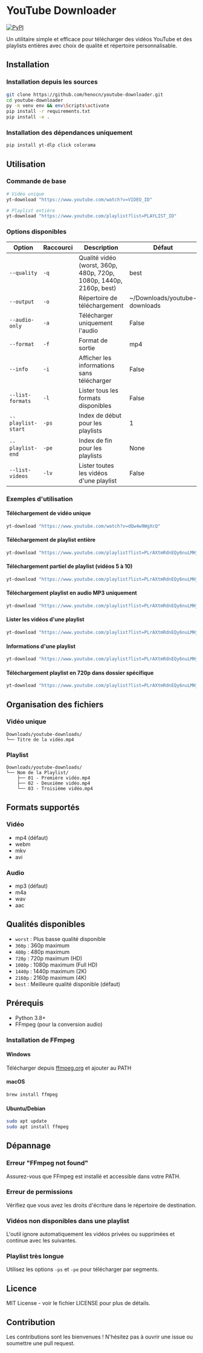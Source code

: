 # YouTube Downloader

[![PyPI](https://img.shields.io/pypi/v/ytb-download?registry_uri=https://pypi.org/simple/)](https://pypi.org/project/ytb-download/)

Un utilitaire simple et efficace pour télécharger des vidéos YouTube et des playlists entières avec choix de qualité et répertoire personnalisable.


## Installation

### Installation depuis les sources

```bash
git clone https://github.com/henocn/youtube-downloader.git
cd youtube-downloader
py -m venv env && env\Scripts\activate
pip install -r requirements.txt
pip install -e .
```

### Installation des dépendances uniquement

```bash
pip install yt-dlp click colorama
```

## Utilisation

### Commande de base

```bash
# Vidéo unique
yt-download "https://www.youtube.com/watch?v=VIDEO_ID"

# Playlist entière
yt-download "https://www.youtube.com/playlist?list=PLAYLIST_ID"
```

### Options disponibles

| Option | Raccourci | Description | Défaut |
|--------|-----------|-------------|---------|
| `--quality` | `-q` | Qualité vidéo (worst, 360p, 480p, 720p, 1080p, 1440p, 2160p, best) | best |
| `--output` | `-o` | Répertoire de téléchargement | ~/Downloads/youtube-downloads |
| `--audio-only` | `-a` | Télécharger uniquement l'audio | False |
| `--format` | `-f` | Format de sortie | mp4 |
| `--info` | `-i` | Afficher les informations sans télécharger | False |
| `--list-formats` | `-l` | Lister tous les formats disponibles | False |
| `--playlist-start` | `-ps` | Index de début pour les playlists | 1 |
| `--playlist-end` | `-pe` | Index de fin pour les playlists | None |
| `--list-videos` | `-lv` | Lister toutes les vidéos d'une playlist | False |

### Exemples d'utilisation

#### Téléchargement de vidéo unique
```bash
yt-download "https://www.youtube.com/watch?v=dQw4w9WgXcQ"
```

#### Téléchargement de playlist entière
```bash
yt-download "https://www.youtube.com/playlist?list=PLrAXtmRdnEQy6nuLMHjMZOz59Oq3KuQEl"
```

#### Téléchargement partiel de playlist (vidéos 5 à 10)
```bash
yt-download "https://www.youtube.com/playlist?list=PLrAXtmRdnEQy6nuLMHjMZOz59Oq3KuQEl" -ps 5 -pe 10
```

#### Téléchargement playlist en audio MP3 uniquement
```bash
yt-download "https://www.youtube.com/playlist?list=PLrAXtmRdnEQy6nuLMHjMZOz59Oq3KuQEl" -a -f mp3
```

#### Lister les vidéos d'une playlist
```bash
yt-download "https://www.youtube.com/playlist?list=PLrAXtmRdnEQy6nuLMHjMZOz59Oq3KuQEl" -lv
```

#### Informations d'une playlist
```bash
yt-download "https://www.youtube.com/playlist?list=PLrAXtmRdnEQy6nuLMHjMZOz59Oq3KuQEl" -i
```

#### Téléchargement playlist en 720p dans dossier spécifique
```bash
yt-download "https://www.youtube.com/playlist?list=PLrAXtmRdnEQy6nuLMHjMZOz59Oq3KuQEl" -q 720p -o "C:\Downloads\MaPlaylist"
```

## Organisation des fichiers

### Vidéo unique
```
Downloads/youtube-downloads/
└── Titre de la vidéo.mp4
```

### Playlist
```
Downloads/youtube-downloads/
└── Nom de la Playlist/
    ├── 01 - Première vidéo.mp4
    ├── 02 - Deuxième vidéo.mp4
    └── 03 - Troisième vidéo.mp4
```

## Formats supportés

### Vidéo
- mp4 (défaut)
- webm
- mkv
- avi

### Audio
- mp3 (défaut)
- m4a
- wav
- aac

## Qualités disponibles

- `worst` : Plus basse qualité disponible
- `360p` : 360p maximum
- `480p` : 480p maximum
- `720p` : 720p maximum (HD)
- `1080p` : 1080p maximum (Full HD)
- `1440p` : 1440p maximum (2K)
- `2160p` : 2160p maximum (4K)
- `best` : Meilleure qualité disponible (défaut)

## Prérequis

- Python 3.8+
- FFmpeg (pour la conversion audio)

### Installation de FFmpeg

#### Windows
Télécharger depuis [ffmpeg.org](https://ffmpeg.org/download.html) et ajouter au PATH

#### macOS
```bash
brew install ffmpeg
```

#### Ubuntu/Debian
```bash
sudo apt update
sudo apt install ffmpeg
```

## Dépannage

### Erreur "FFmpeg not found"
Assurez-vous que FFmpeg est installé et accessible dans votre PATH.

### Erreur de permissions
Vérifiez que vous avez les droits d'écriture dans le répertoire de destination.

### Vidéos non disponibles dans une playlist
L'outil ignore automatiquement les vidéos privées ou supprimées et continue avec les suivantes.

### Playlist très longue
Utilisez les options `-ps` et `-pe` pour télécharger par segments.

## Licence

MIT License - voir le fichier LICENSE pour plus de détails.

## Contribution

Les contributions sont les bienvenues ! N'hésitez pas à ouvrir une issue ou soumettre une pull request.

